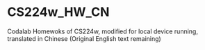 # CS224w_HW_CN
Codalab Homewoks of CS224w, modified for local device running, translated in Chinese (Original English text remaining) 
